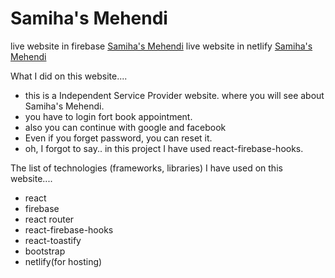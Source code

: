 # Samiha's Mehendi

live website in firebase [Samiha's Mehendi](https://samiha-s-mehendi.web.app/)
live website in netlify [Samiha's Mehendi](https://astonishing-beignet-726569.netlify.app/)

What I did on this website....

- this is a Independent Service Provider website. where you will see about Samiha's Mehendi.
- you have to login fort book appointment.
- also you can continue with google and facebook
- Even if you forget password, you can reset it.
- oh, I forgot to say.. in this project I have used react-firebase-hooks.

The list of technologies (frameworks, libraries) I have used on this website....

- react
- firebase
- react router
- react-firebase-hooks
- react-toastify
- bootstrap
- netlify(for hosting)
